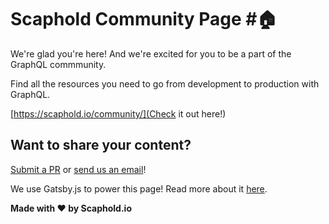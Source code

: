 # Scaphold Community Page #:house:

We're glad you're here! And we're excited for you to be a part of the GraphQL commmunity.

Find all the resources you need to go from development to production with GraphQL.

[https://scaphold.io/community/](Check it out here!)

## Want to share your content?

[Submit a PR](https://github.com/scaphold-io/scaphold-community/pulls) or [send us an email](mailto:community@scaphold.io?body=Thanks%20for%20contributing%21%0A%0ASend%20us%20a%20message%20outlining%20your%20idea%20or%20join%20us%20on%20Slack%20at%20https%3A%2F%2Fscapholdslackin.herokuapp.com%20and%20contact%20%40michael%20or%20%40vince.%0A%0AThis%20site%20is%20also%20entirely%20open%20source%20so%20feel%20free%20to%20submit%20a%20pull%20request%20directly%20to%20GitHub%20%28https%3A%2F%2Fgithub.com%2Fscaphold-io%2Fscaphold-community%2Fpulls%29%21%0A%0AThanks%21&subject=I%27d%20Like%20To%20Contribute%21)!

We use Gatsby.js to power this page! Read more about it [here](https://github.com/gatsbyjs/gatsby).

**Made with :heart: by Scaphold.io**
